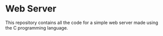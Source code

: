 # Web Server

This repository contains all the code for a simple web server made using the C programming language.
